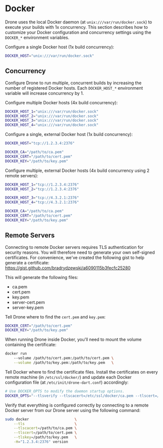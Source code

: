 # Docker

Drone uses the local Docker daemon (at `unix:///var/run/docker.sock`) to execute your builds with 1x concurrency. This section describes how to customize your Docker configuration and concurrency settings using the `DOCKER_*` environment variables.

Configure a single Docker host (1x build concurrency):

```bash
DOCKER_HOST="unix:///var/run/docker.sock"
```

## Concurrency

Configure Drone to run multiple, concurrent builds by increasing the number of registered Docker hosts. Each `DOCKER_HOST_*` environment variable will increase concurrency by 1.

Configure multiple Docker hosts (4x build concurrency):

```bash
DOCKER_HOST_1="unix:///var/run/docker.sock"
DOCKER_HOST_2="unix:///var/run/docker.sock"
DOCKER_HOST_3="unix:///var/run/docker.sock"
DOCKER_HOST_4="unix:///var/run/docker.sock"
```

Configure a single, external Docker host (1x build concurrency):

```bash
DOCKER_HOST="tcp://1.2.3.4:2376"

DOCKER_CA="/path/to/ca.pem"
DOCKER_CERT="/path/to/cert.pem"
DOCKER_KEY="/path/to/key.pem"
```

Configure multiple, external Docker hosts (4x build concurrency using 2 remote servers):

```bash
DOCKER_HOST_1="tcp://1.2.3.4:2376"
DOCKER_HOST_2="tcp://1.2.3.4:2376"

DOCKER_HOST_3="tcp://4.3.2.1:2376"
DOCKER_HOST_4="tcp://4.3.2.1:2376"

DOCKER_CA="/path/to/ca.pem"
DOCKER_CERT="/path/to/cert.pem"
DOCKER_KEY="/path/to/key.pem"
```

## Remote Servers

Connecting to remote Docker servers requires TLS authentication for security reasons. You will therefore need to generate your own self-signed certificates. For convenience, we've created the following gist to help generate a certificate: https://gist.github.com/bradrydzewski/a6090115b3fecfc25280

This will generate the following files:

* ca.pem
* cert.pem
* key.pem
* server-cert.pem
* server-key.pem

Tell Drone where to find the `cert.pem` and `key.pem`:

```bash
DOCKER_CERT="/path/to/cert.pem"
DOCKER_KEY="/path/to/key.pem"
```

When running Drone inside Docker, you'll need to mount the volume containing the certificate:

```bash
docker run
    --volume /path/to/cert.pem:/path/to/cert.pem \
    --volume /path/to/key.pem:/path/to/key.pem   \
```

Tell Docker where to find the certificate files. Install the certificates on every remote machine (in `/etc/ssl/docker/`) and update each Docker configuration file (at `/etc/init/drone-dart.conf`) accordingly:

```bash
# Use DOCKER_OPTS to modify the daemon startup options.
DOCKER_OPTS="--tlsverify --tlscacert=/etc/ssl/docker/ca.pem --tlscert=/etc/ssl/docker/server-cert.pem --tlskey=/etc/ssl/docker/server-key.pem -H=0.0.0.0:2376 -H unix:///var/run/docker.sock"
```

Verify that everything is configured correctly by connecting to a remote Docker server from our Drone server using the following command:

```bash
sudo docker                     \
    --tls                       \
    --tlscacert=/path/to/ca.pem \
    --tlscert=/path/to/cert.pem \
    --tlskey=/path/to/key.pem   \
    -H="1.2.3.4:2376" version
```
